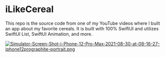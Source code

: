 # iLikeCereal

This repo is the source code from one of my YouTube videos where I built an app about my favorite cereals. It is built with 100% SwiftUI and utilizes SwiftUI List, SwiftUI Animation, and more.

[![Simulator-Screen-Shot-i-Phone-12-Pro-Max-2021-08-30-at-08-16-27-iphone12prographite-portrait.png](https://i.postimg.cc/sfbk5nxm/Simulator-Screen-Shot-i-Phone-12-Pro-Max-2021-08-30-at-08-16-27-iphone12prographite-portrait.png)](https://postimg.cc/F1gC4Vjk)
